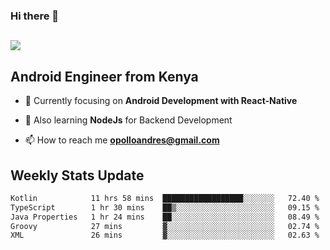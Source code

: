 ### Hi there 👋
<h2 align="left"><img src="https://readme-typing-svg.herokuapp.com?color=000000&lines=I'm+Andrew+Opollo😊;Welcome+to+my+Github😜"> </h2>

## Android Engineer from Kenya


- 🌱 Currently focusing on **Android Development with React-Native**

- 🔭 Also learning **NodeJs** for Backend Development

- 📫 How to reach me **opolloandres@gmail.com**


## Weekly Stats Update
<!--START_SECTION:waka-->

```txt
Kotlin            11 hrs 58 mins  ██████████████████░░░░░░░   72.40 %
TypeScript        1 hr 30 mins    ██▒░░░░░░░░░░░░░░░░░░░░░░   09.15 %
Java Properties   1 hr 24 mins    ██░░░░░░░░░░░░░░░░░░░░░░░   08.49 %
Groovy            27 mins         ▓░░░░░░░░░░░░░░░░░░░░░░░░   02.74 %
XML               26 mins         ▓░░░░░░░░░░░░░░░░░░░░░░░░   02.63 %
```

<!--END_SECTION:waka-->



